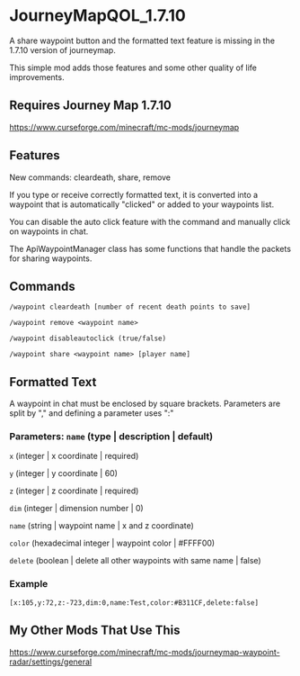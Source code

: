 # JourneyMapQOL_1.7.10
A share waypoint button and the formatted text feature is missing in the 1.7.10 version of journeymap. 

This simple mod adds those features and some other quality of life improvements. 
## Requires Journey Map 1.7.10
https://www.curseforge.com/minecraft/mc-mods/journeymap
## Features
New commands: cleardeath, share, remove

If you type or receive correctly formatted text, it is converted into a waypoint that is automatically "clicked" or added to your waypoints list.

You can disable the auto click feature with the command and manually click on waypoints in chat.

The ApiWaypointManager class has some functions that handle the packets for sharing waypoints.
## Commands
`/waypoint cleardeath [number of recent death points to save]`

`/waypoint remove <waypoint name>`

`/waypoint disableautoclick (true/false)`

`/waypoint share <waypoint name> [player name]`
## Formatted Text
A waypoint in chat must be enclosed by square brackets. Parameters are split by "," and defining a parameter uses ":"
### Parameters: `name` (type | description | default)
`x` (integer | x coordinate | required)

`y` (integer | y coordinate | 60)

`z` (integer | z coordinate | required)

`dim` (integer | dimension number | 0)

`name` (string | waypoint name | x and z coordinate)

`color` (hexadecimal integer | waypoint color | #FFFF00)

`delete` (boolean | delete all other waypoints with same name | false)
### Example
`[x:105,y:72,z:-723,dim:0,name:Test,color:#B311CF,delete:false]`
## My Other Mods That Use This
https://www.curseforge.com/minecraft/mc-mods/journeymap-waypoint-radar/settings/general
